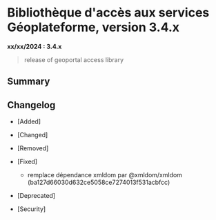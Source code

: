 # Bibliothèque d'accès aux services Géoplateforme, version 3.4.x

**xx/xx/2024 : 3.4.x**

> release of geoportal access library

## Summary


## Changelog

* [Added]

* [Changed]

* [Removed]

* [Fixed]

    - remplace dépendance xmldom par @xmldom/xmldom (ba127d66030d632ce5058ce7274013f531acbfcc)

* [Deprecated]

* [Security]

